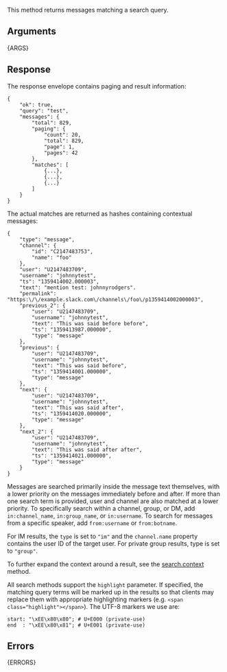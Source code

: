 
This method returns messages matching a search query.


## Arguments

{ARGS}


## Response

The response envelope contains paging and result information:

	{
	    "ok": true,
	    "query": "test",
	    "messages": {
	        "total": 829,
	        "paging": {
	            "count": 20,
	            "total": 829,
	            "page": 1,
	            "pages": 42
	        },
	        "matches": [
	            {...},
	            {...},
	            {...}
	        ]
	    }
	}

The actual matches are returned as hashes containing contextual messages:

	{
	    "type": "message",
	    "channel": {
	        "id": "C2147483753",
	        "name": "foo"
	    },
	    "user": "U2147483709",
	    "username": "johnnytest",
	    "ts": "1359414002.000003",
	    "text": "mention test: johnnyrodgers".
	    "permalink": "https:\/\/example.slack.com\/channels\/foo\/p1359414002000003",
	    "previous_2": {
	        "user": "U2147483709",
	        "username": "johnnytest",
	        "text": "This was said before before",
	        "ts": "1359413987.000000",
	        "type": "message"
	    },
	    "previous": {
	        "user": "U2147483709",
	        "username": "johnnytest",
	        "text": "This was said before",
	        "ts": "1359414001.000000",
	        "type": "message"
	    },
	    "next": {
	        "user": "U2147483709",
	        "username": "johnnytest",
	        "text": "This was said after",
	        "ts": "1359414020.000000",
	        "type": "message"
	    },
	    "next_2": {
	        "user": "U2147483709",
	        "username": "johnnytest",
	        "text": "This was said after after",
	        "ts": "1359414021.000000",
	        "type": "message"
	    }
	}

Messages are searched primarily inside the message text themselves, with a lower priority on the messages 
immediately before and after. If more than one search term is provided, user and channel are also matched 
at a lower priority. To specifically search within a channel, group, or DM, add `in:channel_name`, 
`in:group_name`, or `in:username`. To search for messages from a specific speaker, add `from:username` or 
`from:botname`.

For IM results, the `type` is set to `"im"` and the `channel.name` property contains the user ID of the 
target user. For private group results, type is set to `"group"`.

To further expand the context around a result, see the [search.context](/methods/search.context) method.

All search methods support the `highlight` parameter. If specified, the matching query terms will be marked 
up in the results so that clients may replace them with appropriate highlighting markers
(e.g. `<span class="highlight"></span>`). The UTF-8 markers we use are:

	start: "\xEE\x80\x80"; # U+E000 (private-use)
	end  : "\xEE\x80\x81"; # U+E001 (private-use)


## Errors

{ERRORS}

